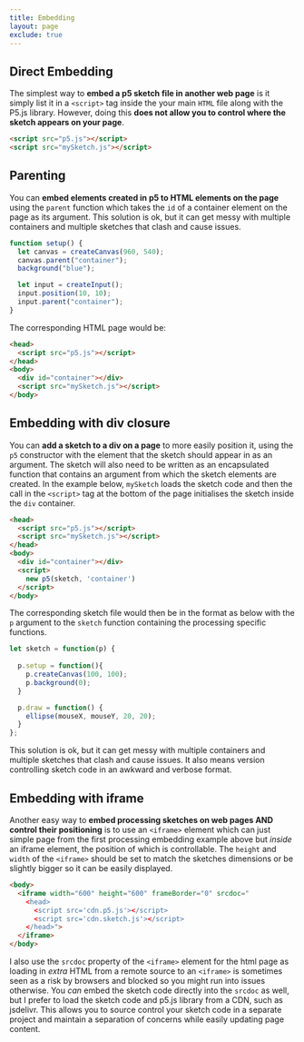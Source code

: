 ```yaml
---
title: Embedding
layout: page
exclude: true
---
```


## Direct Embedding

The simplest way to **embed a p5 sketch file in another web page** is it simply list it in a `<script>` tag inside the your main `HTML` file along with the P5.js library. However, doing this **does not allow you to control where the sketch appears on your page**.
```html
<script src="p5.js"></script>
<script src="mySketch.js"></script>
```

## Parenting

You can **embed elements created in p5 to HTML elements on the page** using the `parent` function which takes the `id` of a container element on the page as its argument. This solution is ok, but it can get messy with multiple containers and multiple sketches that clash and cause issues.
```js
function setup() {
  let canvas = createCanvas(960, 540);
  canvas.parent("container");
  background("blue");

  let input = createInput();
  input.position(10, 10);
  input.parent("container");
}
```

The corresponding HTML page would be:
```html
<head>
  <script src="p5.js"></script>
</head>
<body>
  <div id="container"></div>
  <script src="mySketch.js"></script>
</body>
```

## Embedding with div closure

You can **add a sketch to a div on a page** to more easily position it, using the `p5` constructor with the element that the sketch should appear in as an argument. The sketch will also need to be written as an encapsulated function that contains an argument from which the sketch elements are created. In the example below, `mySketch` loads the sketch code and then the call in the `<script>` tag at the bottom of the page initialises the sketch inside the `div` container.
```html
<head>
  <script src="p5.js"></script>
  <script src="mySketch.js"></script>
</head>
<body>
  <div id="container"></div>
  <script>
    new p5(sketch, 'container')
  </script>
</body>
```

The corresponding sketch file would then be in the format as below with the `p` argument to the `sketch` function containing the processing specific functions.
```js
let sketch = function(p) {
 
  p.setup = function(){
    p.createCanvas(100, 100);
    p.background(0);
  }

  p.draw = function() {
    ellipse(mouseX, mouseY, 20, 20);
  }
};
```

This solution is ok, but it can get messy with multiple containers and multiple sketches that clash and cause issues. It also means version controlling sketch code in an awkward and verbose format.

## Embedding with iframe

Another easy way to **embed processing sketches on web pages AND control their positioning** is to use an `<iframe>` element which can just simple page from the first processing embedding example above but *inside* an iframe element, the position of which is controllable. The `height` and `width` of the `<iframe>` should be set to match the sketches dimensions or be slightly bigger so it can be easily displayed.
```html
<body>
  <iframe width="600" height="600" frameBorder="0" srcdoc="
    <head>
      <script src='cdn.p5.js'></script>
      <script src='cdn.sketch.js'></script>
    </head>">
  </iframe>
</body>
```

I also use the `srcdoc` property of the `<iframe>` element for the html page as loading in *extra* HTML from a remote source to an `<iframe>` is sometimes seen as a risk by browsers and blocked so you might run into issues otherwise. You *can* embed the sketch code directly into the `srcdoc` as well, but I prefer to load the sketch code and p5.js library from a CDN, such as jsdelivr. This allows you to source control your sketch code in a separate project and maintain a separation of concerns while easily updating page content.

<!--stackedit_data:
eyJoaXN0b3J5IjpbLTY5MzQ5MzQ5Ml19
-->
